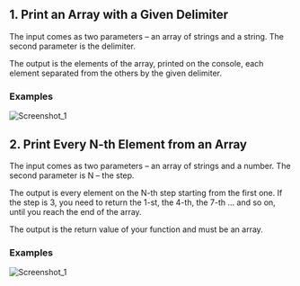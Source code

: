 <h2>1.	Print an Array with a Given Delimiter</h2>
<p>The input comes as two parameters – an array of strings and a string. The second parameter is the delimiter.</p>
<p>The output is the elements of the array, printed on the console, each element separated from the others by the given delimiter.</p>
<h3>Examples</h3>

![Screenshot_1](https://user-images.githubusercontent.com/73018624/179356859-35780ce4-8cac-4d09-ac25-7c7856733d61.jpg)

<h2>2.	Print Every N-th Element from an Array </h2>
<p>The input comes as two parameters – an array of strings and a number. The second parameter is N – the step.</p>
<p>The output is every element on the N-th step starting from the first one. If the step is 3, you need to return the 1-st, the 4-th, the 7-th … and so on, until you reach the end of the array. </p>
<p>The output is the return value of your function and must be an array.</p>
<h3>Examples</h3>

![Screenshot_1](c:/Users/Santush/Desktop/Screenshot_2.jpg)
